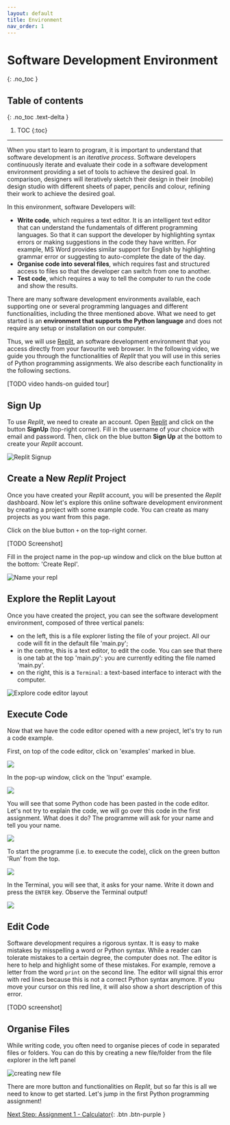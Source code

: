 ```yaml
---
layout: default
title: Environment
nav_order: 1
---
```


# Software Development Environment
{: .no_toc }

## Table of contents
{: .no_toc .text-delta }

1. TOC
{:toc}
---

When you start to learn to program, it is important to understand that software development is an _iterative process_. Software developers continuously iterate and evaluate their code in a software development environment providing a set of tools to achieve the desired goal. In comparison, designers will iteratively sketch their design in their (mobile) design studio with different sheets of paper, pencils and colour, refining their work to achieve the desired goal.

In this environment, software Developers will:

- **Write code**, which requires a text editor. It is an intelligent text editor that can understand the fundamentals of different programming languages. So that it can support the developer by highlighting syntax errors or making suggestions in the code they have written. For example, MS Word provides similar support for English by highlighting grammar error or suggesting to auto-complete the date of the day.
- **Organise code into several files**, which requires fast and structured access to files so that the developer can switch from one to another.
- **Test code**, which requires a way to tell the computer to run the code and show the results.

There are many software development environments available, each supporting one or several programming languages and different functionalities, including the three mentioned above. What we need to get started is an **environment that supports the Python language** and does not require any setup or installation on our computer.

Thus, we will use [Replit](https://repl.it), an software development environment that you access directly from your favourite web browser. In the following video, we guide you through the functionalities of _Replit_ that you will use in this series of Python programming assignments. We also describe each functionality in the following sections.

[TODO video hands-on guided tour]

## Sign Up

To use _Replit_, we need to create an account. Open [Replit](https://repl.it) and click on the button **SignUp** (top-right corner). Fill in the username of your choice with email and password. Then, click on the blue button **Sign Up** at the bottom to create your _Replit_ account.

![Replit Signup](assets/images/ide_signup.png)

## Create a New _Replit_ Project

Once you have created your _Replit_ account, you will be presented the _Replit_ dashboard. Now let's explore this online software development environment by creating a project with some example code. You can create as many projects as you want from this page.

Click on the blue button `+` on the top-right corner.

[TODO Screenshot]

Fill in the project name in the pop-up window and click on the blue button at the bottom: 'Create Repl'.

![Name your repl](assets/images/fill_in_repl_name.png)

## Explore the Replit Layout

Once you have created the project, you can see the software development environment, composed of three vertical panels:

* on the left, this is a file explorer listing the file of your project. All our code will fit in the default file 'main.py';
* in the centre, this is a text editor, to edit the code. You can see that there is one tab at the top 'main.py': you are currently editing the file named 'main.py'.
* on the right, this is a `Terminal`: a text-based interface to interact with the computer.

![Explore code editor layout](assets/images/explore_repl_layout.png)

## Execute Code

Now that we have the code editor opened with a new project, let's try to run a code example.

First, on top of the code editor, click on 'examples' marked in blue.

![](assets/images/run_example_1.png)

In the pop-up window, click on the 'Input' example.

![](assets/images/run_example_2.png)

You will see that some Python code has been pasted in the code editor. Let's not try to explain the code, we will go over this code in the first assignment. What does it do? The programme will ask for your name and tell you your name.

![](assets/images/run_example_3.png)

To start the programme (i.e. to execute the code), click on the green button 'Run' from the top.

![](assets/images/run_example_4.png)

In the Terminal, you will see that, it asks for your name. Write it down and press the `ENTER` key. Observe the Terminal output!

![](assets/images/run_example_5.png)

## Edit Code

Software development requires a rigorous syntax. It is easy to make mistakes by misspelling a word or Python syntax. While a reader can tolerate mistakes to a certain degree, the computer does not. The editor is here to help and highlight some of these mistakes. For example, remove a letter from the word `print` on the second line. The editor will signal this error with red lines because this is not a correct Python syntax anymore. If you move your cursor on this red line, it will also show a short description of this error.

[TODO screenshot]

## Organise Files

While writing code, you often need to organise pieces of code in separated files or folders. You can do this by creating a new file/folder from the file explorer in the left panel

![creating new file](assets/images/create_new_file.png)

There are more button and functionalities on _Replit_, but so far this is all we need to know to get started. Let's jump in the first Python programming assignment!

[Next Step: Assignment 1 - Calculator]({{site.baseurl}}/assignments/01-calculator){: .btn .btn-purple }
